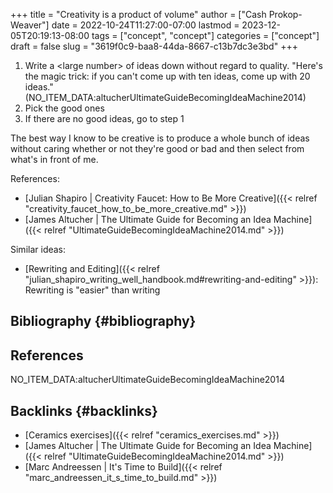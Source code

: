 +++
title = "Creativity is a product of volume"
author = ["Cash Prokop-Weaver"]
date = 2022-10-24T11:27:00-07:00
lastmod = 2023-12-05T20:19:13-08:00
tags = ["concept", "concept"]
categories = ["concept"]
draft = false
slug = "3619f0c9-baa8-44da-8667-c13b7dc3e3bd"
+++

1.  Write a &lt;large number&gt; of ideas down without regard to quality. "Here's the magic trick: if you can't come up with ten ideas, come up with 20 ideas." (NO_ITEM_DATA:altucherUltimateGuideBecomingIdeaMachine2014)
2.  Pick the good ones
3.  If there are no good ideas, go to step 1

The best way I know to be creative is to produce a whole bunch of ideas without caring whether or not they're good or bad and then select from what's in front of me.

References:

-   [Julian Shapiro | Creativity Faucet: How to Be More Creative]({{< relref "creativity_faucet_how_to_be_more_creative.md" >}})
-   [James Altucher | The Ultimate Guide for Becoming an Idea Machine]({{< relref "UltimateGuideBecomingIdeaMachine2014.md" >}})

Similar ideas:

-   [Rewriting and Editing]({{< relref "julian_shapiro_writing_well_handbook.md#rewriting-and-editing" >}}): Rewriting is "easier" than writing


## Bibliography {#bibliography}

## References

<style>.csl-entry{text-indent: -1.5em; margin-left: 1.5em;}</style><div class="csl-bib-body">
  <div class="csl-entry">NO_ITEM_DATA:altucherUltimateGuideBecomingIdeaMachine2014</div>
</div>


## Backlinks {#backlinks}

-   [Ceramics exercises]({{< relref "ceramics_exercises.md" >}})
-   [James Altucher | The Ultimate Guide for Becoming an Idea Machine]({{< relref "UltimateGuideBecomingIdeaMachine2014.md" >}})
-   [Marc Andreessen | It's Time to Build]({{< relref "marc_andreessen_it_s_time_to_build.md" >}})
